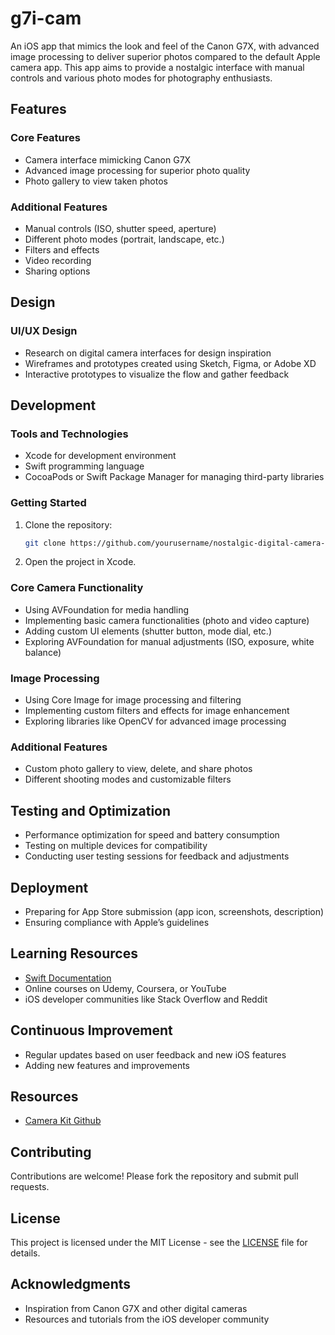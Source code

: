 # g7i-cam

An iOS app that mimics the look and feel of the Canon G7X, with advanced image processing to deliver superior photos compared to the default Apple camera app. This app aims to provide a nostalgic interface with manual controls and various photo modes for photography enthusiasts.

## Features

### Core Features
- Camera interface mimicking Canon G7X
- Advanced image processing for superior photo quality
- Photo gallery to view taken photos

### Additional Features
- Manual controls (ISO, shutter speed, aperture)
- Different photo modes (portrait, landscape, etc.)
- Filters and effects
- Video recording
- Sharing options

## Design

### UI/UX Design
- Research on digital camera interfaces for design inspiration
- Wireframes and prototypes created using Sketch, Figma, or Adobe XD
- Interactive prototypes to visualize the flow and gather feedback

## Development

### Tools and Technologies
- Xcode for development environment
- Swift programming language
- CocoaPods or Swift Package Manager for managing third-party libraries

### Getting Started
1. Clone the repository:
    ```bash
    git clone https://github.com/yourusername/nostalgic-digital-camera-app.git
    ```
2. Open the project in Xcode.

### Core Camera Functionality
- Using AVFoundation for media handling
- Implementing basic camera functionalities (photo and video capture)
- Adding custom UI elements (shutter button, mode dial, etc.)
- Exploring AVFoundation for manual adjustments (ISO, exposure, white balance)

### Image Processing
- Using Core Image for image processing and filtering
- Implementing custom filters and effects for image enhancement
- Exploring libraries like OpenCV for advanced image processing

### Additional Features
- Custom photo gallery to view, delete, and share photos
- Different shooting modes and customizable filters

## Testing and Optimization
- Performance optimization for speed and battery consumption
- Testing on multiple devices for compatibility
- Conducting user testing sessions for feedback and adjustments

## Deployment
- Preparing for App Store submission (app icon, screenshots, description)
- Ensuring compliance with Apple’s guidelines

## Learning Resources
- [Swift Documentation](https://developer.apple.com/documentation/swift)
- Online courses on Udemy, Coursera, or YouTube
- iOS developer communities like Stack Overflow and Reddit

## Continuous Improvement
- Regular updates based on user feedback and new iOS features
- Adding new features and improvements

## Resources
- [Camera Kit Github](https://github.com/CameraKit/camerakit-ios)

## Contributing
Contributions are welcome! Please fork the repository and submit pull requests.

## License
This project is licensed under the MIT License - see the [LICENSE](LICENSE) file for details.

## Acknowledgments
- Inspiration from Canon G7X and other digital cameras
- Resources and tutorials from the iOS developer community

